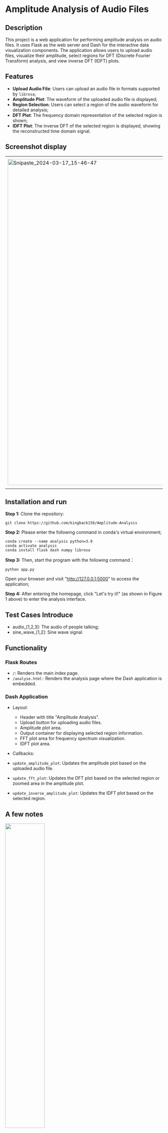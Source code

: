 # Amplitude Analysis of Audio Files

## Description

This project is a web application for performing amplitude analysis on audio files. It uses Flask as the web server and Dash for the interactive data visualization components. The application allows users to upload audio files, visualize their amplitude, select regions for DFT (Discrete Fourier Transform) analysis, and view inverse DFT (IDFT) plots.

## Features
- **Upload Audio File**: Users can upload an audio file in formats supported by `librosa`;
- **Amplitude Plot**: The waveform of the uploaded audio file is displayed;
- **Region Selection**: Users can select a region of the audio waveform for detailed analysis;
- **DFT Plot**: The frequency domain representation of the selected region is shown;
- **IDFT Plot**: The inverse DFT of the selected region is displayed, showing the reconstructed time domain signal.
## Screenshot display
<table>
  <tr>
    <td><img width="1044" alt="Snipaste_2024-03-17_15-46-47" src="https://github.com/kingback156/Amplitude-Analysis/assets/146167978/de46f1e3-c620-43ac-a4ba-445b1281e85e" scale=0.5></td>
    <td><img width="1057" alt="Snipaste_2024-03-17_15-47-37" src="https://github.com/kingback156/Amplitude-Analysis/assets/146167978/ad3bc2e0-1465-425a-8ada-a05bd2005837" scale=0.5></td>
    <td><img width="1044" alt="Snipaste_2024-03-17_15-46-47" src="https://github.com/kingback156/Amplitude-Analysis/assets/146167978/76679ccb-1ac0-4605-975e-1538280feed6" scale=0.5></td>
    <td><img width="1057" alt="Snipaste_2024-03-17_15-47-37" src="https://github.com/kingback156/Amplitude-Analysis/assets/146167978/e86befa6-58fe-4fc7-851f-a3041c8aef0c" scale=0.5></td>
  </tr>
</table>

## Installation and run
**Step 1:** Clone the repository:
```
git clone https://github.com/kingback156/Amplitude-Analysis
```
**Step 2:** Please enter the following command in conda's virtual environment;
```
conda create --name analysis python=3.9
conda activate analysis
conda install flask dash numpy librosa
```
**Step 3:** Then, start the program with the following command：
```
python app.py
```
Open your browser and visit "http://127.0.0.1:5000" to access the application;

**Step 4:** After entering the homepage, click "Let's try it!" (as shown in Figure 1 above) to enter the analysis interface.
## Test Cases Introduce
- audio_[1,2,3]: The audio of people talking;
- sine_wave_[1,2]: Sine wave signal.
## Functionality
### Flask Routes
- `/`: Renders the main index page.
- `/analyse.html:` Renders the analysis page where the Dash application is embedded.
### Dash Application
- Layout:
   - Header with title "Amplitude Analysis".
   - Upload button for uploading audio files.
   - Amplitude plot area.
   - Output container for displaying selected region information.
   - FFT plot area for frequency spectrum visualization.
   - IDFT plot area.

- Callbacks:
- `update_amplitude_plot`: Updates the amplitude plot based on the uploaded audio file.
- `update_fft_plot`: Updates the DFT plot based on the selected region or zoomed area in the amplitude plot.
- `update_inverse_amplitude_plot`: Updates the IDFT plot based on the selected region.

## A few notes
<img src="https://github.com/kingback156/Amplitude-Analysis/assets/146167978/f9a5d4e6-9000-44e7-a0a0-44d3fd8c7210" width="50%" height="50%">

- Enter the time period you want to check in the audio and click "Confirm";
- All three images on the webpage can be viewed in detail using the tool in the upper right corner.;
- The choice of audio data is unimportant, you can use the Test Cases I have provided for testing.

## Contact
If you have any question, please feel free to contact me. E-mail: ltl030529@163.com.
